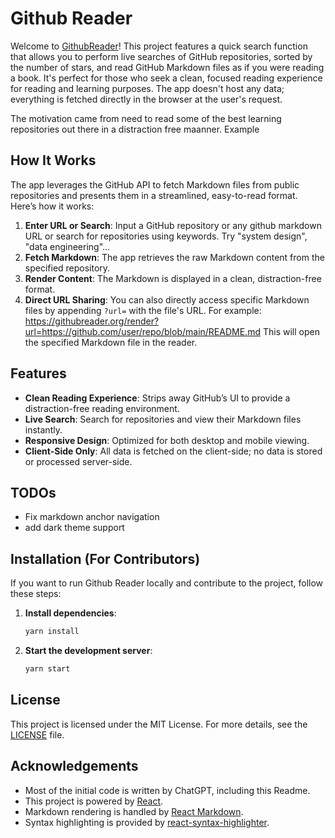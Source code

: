 # Github Reader

Welcome to [GithubReader](https://githubreader.org/)! This project features a quick search function that allows you to perform live searches of GitHub repositories, sorted by the number of stars, and read GitHub Markdown files as if you were reading a book. It's perfect for those who seek a clean, focused reading experience for reading and learning purposes. The app doesn't host any data; everything is fetched directly in the browser at the user's request.

The motivation came from need to read some of the best learning repositories out there in a distraction free maanner. Example 

## How It Works

The app leverages the GitHub API to fetch Markdown files from public repositories and presents them in a streamlined, easy-to-read format. Here’s how it works:

1. **Enter URL or Search**: Input a GitHub repository or any github markdown URL or search for repositories using keywords. Try "system design", "data engineering"... 
2. **Fetch Markdown**: The app retrieves the raw Markdown content from the specified repository.
3. **Render Content**: The Markdown is displayed in a clean, distraction-free format.
4. **Direct URL Sharing**: You can also directly access specific Markdown files by appending `?url=` with the file's URL. For example: https://githubreader.org/render?url=https://github.com/user/repo/blob/main/README.md This will open the specified Markdown file in the reader.

## Features

- **Clean Reading Experience**: Strips away GitHub’s UI to provide a distraction-free reading environment.
- **Live Search**: Search for repositories and view their Markdown files instantly.
- **Responsive Design**: Optimized for both desktop and mobile viewing.
- **Client-Side Only**: All data is fetched on the client-side; no data is stored or processed server-side.

## TODOs
- Fix markdown anchor navigation
- add dark theme support

## Installation (For Contributors)

If you want to run Github Reader locally and contribute to the project, follow these steps:

1. **Install dependencies**:
    ```bash
    yarn install
    ```
2. **Start the development server**:
    ```bash
    yarn start
    ```

## License

This project is licensed under the MIT License. For more details, see the [LICENSE](LICENSE) file.

## Acknowledgements

- Most of the initial code is written by ChatGPT, including this Readme.
- This project is powered by [React](https://reactjs.org/).
- Markdown rendering is handled by [React Markdown](https://github.com/remarkjs/react-markdown).
- Syntax highlighting is provided by [react-syntax-highlighter](https://github.com/conorhastings/react-syntax-highlighter).
